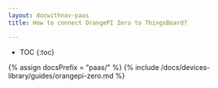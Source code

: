 ```yaml
---
layout: docwithnav-paas
title: How to connect OrangePI Zero to ThingsBoard?

---
```


* TOC
{:toc}

{% assign docsPrefix = "paas/" %}
{% include /docs/devices-library/guides/orangepi-zero.md %}